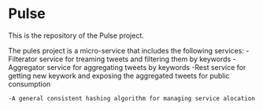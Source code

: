 # Pulse

This is the repository of the Pulse project.

The pules project is a micro-service that includes the following services:
    -Filterator service for treaming tweets and filtering them by keywords
    -Aggregator service for aggregating tweets by keywords
    -Rest service for getting new keywork and exposing the aggregated tweets for public consumption

    -A general consistent hashing algorithm for managing service alocation
